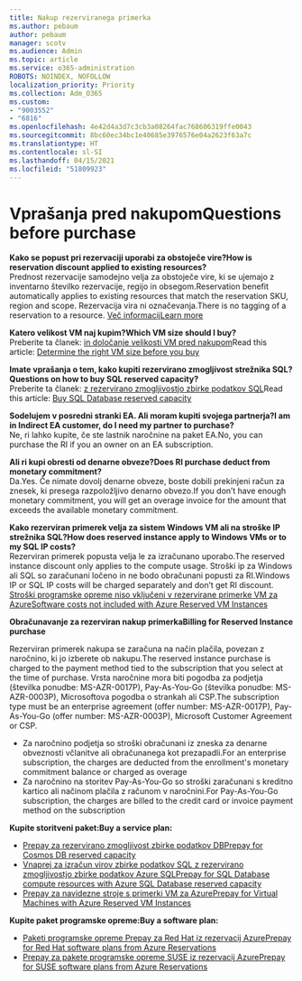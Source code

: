 ```yaml
---
title: Nakup rezerviranega primerka
ms.author: pebaum
author: pebaum
manager: scotv
ms.audience: Admin
ms.topic: article
ms.service: o365-administration
ROBOTS: NOINDEX, NOFOLLOW
localization_priority: Priority
ms.collection: Adm_O365
ms.custom:
- "9003552"
- "6816"
ms.openlocfilehash: 4e42d4a3d7c3cb3a08264fac768606319ffe0043
ms.sourcegitcommit: 8bc60ec34bc1e40685e3976576e04a2623f63a7c
ms.translationtype: HT
ms.contentlocale: sl-SI
ms.lasthandoff: 04/15/2021
ms.locfileid: "51809923"
---
```

# <a name="questions-before-purchase"></a><span data-ttu-id="8710c-102">Vprašanja pred nakupom</span><span class="sxs-lookup"><span data-stu-id="8710c-102">Questions before purchase</span></span>

<span data-ttu-id="8710c-103">**Kako se popust pri rezervaciji uporabi za obstoječe vire?**</span><span class="sxs-lookup"><span data-stu-id="8710c-103">**How is reservation discount applied to existing resources?**</span></span>  
<span data-ttu-id="8710c-104">Prednost rezervacije samodejno velja za obstoječe vire, ki se ujemajo z inventarno številko rezervacije, regijo in obsegom.</span><span class="sxs-lookup"><span data-stu-id="8710c-104">Reservation benefit automatically applies to existing resources that match the reservation SKU, region and scope.</span></span> <span data-ttu-id="8710c-105">Rezervacija vira ni označevanja.</span><span class="sxs-lookup"><span data-stu-id="8710c-105">There is no tagging of a reservation to a resource.</span></span> [<span data-ttu-id="8710c-106">Več informacij</span><span class="sxs-lookup"><span data-stu-id="8710c-106">Learn more</span></span>](https://docs.microsoft.com/azure/cost-management-billing/reservations/save-compute-costs-reservations?WT.mc_id=Portal-Microsoft_Azure_Support#how-reservation-discount-is-applied) 

<span data-ttu-id="8710c-107">**Katero velikost VM naj kupim?**</span><span class="sxs-lookup"><span data-stu-id="8710c-107">**Which VM size should I buy?**</span></span>  
<span data-ttu-id="8710c-108">Preberite ta članek: [in določanje velikosti VM pred nakupom](https://docs.microsoft.com/azure/virtual-machines/windows/prepay-reserved-vm-instances?toc=/azure/billing/TOC.json&WT.mc_id=Portal-Microsoft_Azure_Support#determine-the-right-vm-size-before-you-buy)</span><span class="sxs-lookup"><span data-stu-id="8710c-108">Read this article: [Determine the right VM size before you buy](https://docs.microsoft.com/azure/virtual-machines/windows/prepay-reserved-vm-instances?toc=/azure/billing/TOC.json&WT.mc_id=Portal-Microsoft_Azure_Support#determine-the-right-vm-size-before-you-buy)</span></span>

<span data-ttu-id="8710c-109">**Imate vprašanja o tem, kako kupiti rezervirano zmogljivost strežnika SQL?**</span><span class="sxs-lookup"><span data-stu-id="8710c-109">**Questions on how to buy SQL reserved capacity?**</span></span>  
<span data-ttu-id="8710c-110">Preberite ta članek: [z rezervirano zmogljivostjo zbirke podatkov SQL](https://docs.microsoft.com/azure/sql-database/sql-database-reserved-capacity?toc=/azure/billing/TOC.json&WT.mc_id=Portal-Microsoft_Azure_Support#buy-sql-database-reserved-capacity)</span><span class="sxs-lookup"><span data-stu-id="8710c-110">Read this article: [Buy SQL Database reserved capacity](https://docs.microsoft.com/azure/sql-database/sql-database-reserved-capacity?toc=/azure/billing/TOC.json&WT.mc_id=Portal-Microsoft_Azure_Support#buy-sql-database-reserved-capacity)</span></span>

<span data-ttu-id="8710c-111">**Sodelujem v posredni stranki EA. Ali moram kupiti svojega partnerja?**</span><span class="sxs-lookup"><span data-stu-id="8710c-111">**I am in Indirect EA customer, do I need my partner to purchase?**</span></span>  
<span data-ttu-id="8710c-112">Ne, ri lahko kupite, če ste lastnik naročnine na paket EA.</span><span class="sxs-lookup"><span data-stu-id="8710c-112">No, you can purchase the RI if you an owner on an EA subscription.</span></span>

<span data-ttu-id="8710c-113">**Ali ri kupi obresti od denarne obveze?**</span><span class="sxs-lookup"><span data-stu-id="8710c-113">**Does RI purchase deduct from monetary commitment?**</span></span>  
<span data-ttu-id="8710c-114">Da.</span><span class="sxs-lookup"><span data-stu-id="8710c-114">Yes.</span></span> <span data-ttu-id="8710c-115">Če nimate dovolj denarne obveze, boste dobili prekinjeni račun za znesek, ki presega razpoložljivo denarno obvezo.</span><span class="sxs-lookup"><span data-stu-id="8710c-115">If you don’t have enough monetary commitment, you will get an overage invoice for the amount that exceeds the available monetary commitment.</span></span>

<span data-ttu-id="8710c-116">**Kako rezerviran primerek velja za sistem Windows VM ali na stroške IP strežnika SQL?**</span><span class="sxs-lookup"><span data-stu-id="8710c-116">**How does reserved instance apply to Windows VMs or to my SQL IP costs?**</span></span>  
<span data-ttu-id="8710c-117">Rezerviran primerek popusta velja le za izračunano uporabo.</span><span class="sxs-lookup"><span data-stu-id="8710c-117">The reserved instance discount only applies to the compute usage.</span></span> <span data-ttu-id="8710c-118">Stroški ip za Windows ali SQL so zaračunani ločeno in ne bodo obračunani popusti za RI.</span><span class="sxs-lookup"><span data-stu-id="8710c-118">Windows IP or SQL IP costs will be charged separately and don’t get RI discount.</span></span> [<span data-ttu-id="8710c-119">Stroški programske opreme niso vključeni v rezervirane primerke VM za Azure</span><span class="sxs-lookup"><span data-stu-id="8710c-119">Software costs not included with Azure Reserved VM Instances</span></span>](https://docs.microsoft.com/azure/billing/billing-reserved-instance-windows-software-costs?WT.mc_id=Portal-Microsoft_Azure_Support)  
      
<span data-ttu-id="8710c-120">**Obračunavanje za rezerviran nakup primerka**</span><span class="sxs-lookup"><span data-stu-id="8710c-120">**Billing for Reserved Instance purchase**</span></span>  
      
<span data-ttu-id="8710c-121">Rezerviran primerek nakupa se zaračuna na način plačila, povezan z naročnino, ki jo izberete ob nakupu.</span><span class="sxs-lookup"><span data-stu-id="8710c-121">The reserved instance purchase is charged to the payment method tied to the subscription that you select at the time of purchase.</span></span> <span data-ttu-id="8710c-122">Vrsta naročnine mora biti pogodba za podjetja (številka ponudbe: MS-AZR-0017P), Pay-As-You-Go (številka ponudbe: MS-AZR-0003P), Microsoftova pogodba o strankah ali CSP.</span><span class="sxs-lookup"><span data-stu-id="8710c-122">The subscription type must be an enterprise agreement (offer number: MS-AZR-0017P), Pay-As-You-Go (offer number: MS-AZR-0003P), Microsoft Customer Agreement or CSP.</span></span>

-   <span data-ttu-id="8710c-123">Za naročnino podjetja so stroški obračunani iz zneska za denarne obveznosti včlanitve ali obračunanega kot prezapadli.</span><span class="sxs-lookup"><span data-stu-id="8710c-123">For an enterprise subscription, the charges are deducted from the enrollment's monetary commitment balance or charged as overage</span></span>
-   <span data-ttu-id="8710c-124">Za naročnino na storitev Pay-As-You-Go so stroški zaračunani s kreditno kartico ali načinom plačila z računom v naročnini.</span><span class="sxs-lookup"><span data-stu-id="8710c-124">For Pay-As-You-Go subscription, the charges are billed to the credit card or invoice payment method on the subscription</span></span>

<span data-ttu-id="8710c-125">**Kupite storitveni paket:**</span><span class="sxs-lookup"><span data-stu-id="8710c-125">**Buy a service plan:**</span></span>

-   [<span data-ttu-id="8710c-126">Prepay za rezervirano zmogljivost zbirke podatkov DB</span><span class="sxs-lookup"><span data-stu-id="8710c-126">Prepay for Cosmos DB reserved capacity</span></span>](https://docs.microsoft.com/azure/cosmos-db/cosmos-db-reserved-capacity?WT.mc_id=Portal-Microsoft_Azure_Support)
-   [<span data-ttu-id="8710c-127">Vnaprej za izračun virov zbirke podatkov SQL z rezervirano zmogljivostjo zbirke podatkov Azure SQL</span><span class="sxs-lookup"><span data-stu-id="8710c-127">Prepay for SQL Database compute resources with Azure SQL Database reserved capacity</span></span>](https://docs.microsoft.com/azure/sql-database/sql-database-reserved-capacity?WT.mc_id=Portal-Microsoft_Azure_Support)
-   [<span data-ttu-id="8710c-128">Prepay za navidezne stroje s primerki VM za Azure</span><span class="sxs-lookup"><span data-stu-id="8710c-128">Prepay for Virtual Machines with Azure Reserved VM Instances</span></span>](https://docs.microsoft.com/azure/virtual-machines/windows/prepay-reserved-vm-instances?WT.mc_id=Portal-Microsoft_Azure_Support)

<span data-ttu-id="8710c-129">**Kupite paket programske opreme:**</span><span class="sxs-lookup"><span data-stu-id="8710c-129">**Buy a software plan:**</span></span>

-   [<span data-ttu-id="8710c-130">Paketi programske opreme Prepay za Red Hat iz rezervacij Azure</span><span class="sxs-lookup"><span data-stu-id="8710c-130">Prepay for Red Hat software plans from Azure Reservations</span></span>](https://docs.microsoft.com/azure/virtual-machines/linux/prepay-rhel-software-charges?WT.mc_id=Portal-Microsoft_Azure_Support)
-   [<span data-ttu-id="8710c-131">Prepay za pakete programske opreme SUSE iz rezervacij Azure</span><span class="sxs-lookup"><span data-stu-id="8710c-131">Prepay for SUSE software plans from Azure Reservations</span></span>](https://docs.microsoft.com/azure/virtual-machines/linux/prepay-suse-software-charges?WT.mc_id=Portal-Microsoft_Azure_Support)